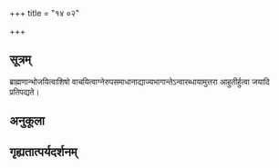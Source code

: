 +++
title = "१४ ०२"

+++
## सूत्रम्
ब्राह्मणान्भोजयित्वाशिषो वाचयित्वाग्नेरुपसमाधानाद्याज्यभागान्तेऽन्वारब्धायामुत्तरा आहुतीर्हुत्वा जयादि प्रतिपद्यते।
## अनुकूला

## गृह्यतात्पर्यदर्शनम्

